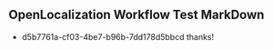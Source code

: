 ## OpenLocalization Workflow Test MarkDown
* d5b7761a-cf03-4be7-b96b-7dd178d5bbcd thanks!

<!--HONumber=Jul16_HO4-->


